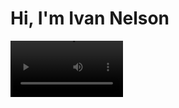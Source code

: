 # Hi, I'm Ivan Nelson 

<video src='https://www.youtube.com/shorts/m0iU1li8Up8' width=180/>

## About me
I'm 16 years old, web dev from Russia.

<video src='https://www.youtube.com/shorts/m0iU1li8Up8' width=180/>

## Main Stack = { <br/>
__### Frontend: {<br/>
______JavaScript(TypeScript), <br/>
______React js <br/>
______React library: { <br/>
________React-hook-form <br/>
________React-Query <br/>
________React-router-dom <br/>
________React-redux <br/>
______}
______Redux Toolkit <br/>
______Scss <br/>
______Axios <br/>
______Material ui <br/>
______Next js <br/>
_____}
